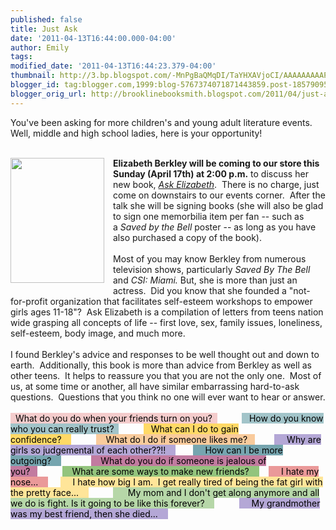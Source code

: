 ```yaml
---
published: false
title: Just Ask
date: '2011-04-13T16:44:00.000-04:00'
author: Emily
tags: 
modified_date: '2011-04-13T16:44:23.379-04:00'
thumbnail: http://3.bp.blogspot.com/-MnPgBaQMqDI/TaYHXAVjoCI/AAAAAAAAAPc/2jqRCdlm36w/s72-c/Ask-Elizabeth-Berkley-Elizabeth-9780399254499.jpg
blogger_id: tag:blogger.com,1999:blog-5767374071871443859.post-1857909543733478871
blogger_orig_url: http://brooklinebooksmith.blogspot.com/2011/04/just-ask.html
---
```


You've been asking for more children's and young adult literature events.&nbsp; Well, middle and high school ladies, here is your opportunity! <br /><br /><div class="separator" style="clear: both; text-align: center;"><a href="http://3.bp.blogspot.com/-MnPgBaQMqDI/TaYHXAVjoCI/AAAAAAAAAPc/2jqRCdlm36w/s1600/Ask-Elizabeth-Berkley-Elizabeth-9780399254499.jpg" imageanchor="1" style="clear: left; cssfloat: left; float: left; margin-bottom: 1em; margin-right: 1em;"><img border="0" height="200" r6="true" src="http://3.bp.blogspot.com/-MnPgBaQMqDI/TaYHXAVjoCI/AAAAAAAAAPc/2jqRCdlm36w/s200/Ask-Elizabeth-Berkley-Elizabeth-9780399254499.jpg" width="150" /></a></div><strong>Elizabeth Berkley will be coming to our store this Sunday (April 17th) at 2:00 p.m.</strong> to discuss her new book, <em><a href="http://www.brooklinebooksmith-shop.com/book/9780399254499">Ask Elizabeth</a></em>.&nbsp; There is no charge, just come on downstairs to our events corner.&nbsp; After the talk she will be signing books (she will also be glad to sign one&nbsp;memorbilia item per fan&nbsp;-- such as a&nbsp;<em>Saved by the Bell </em>poster -- as long as you have also purchased a copy of the book).<br /><br />Most of you may know Berkley from numerous television shows, particularly <em>Saved By The Bell </em>and<em> CSI: Miami.</em>&nbsp;But,&nbsp;she is more than just an actress.&nbsp; Did you know that she&nbsp;founded a&nbsp;"not-for-profit organization that facilitates self-esteem workshops to empower girls ages 11-18"?&nbsp; Ask Elizabeth is a compilation of letters from teens nation wide grasping all concepts of life -- first love, sex, family issues, loneliness, self-esteem, body image, and much more.<br /><br />I found Berkley's advice and responses to be well thought out and down to earth.&nbsp; Additionally, this book is more than advice from Berkley as well as other teens.&nbsp; It helps to reassure you that you are not the only one.&nbsp; Most of us, at some time or another, all have similar embarrassing hard-to-ask questions.&nbsp; Questions that you think no one will ever want to hear or answer.<br /><br /><span style="color: black;"><span style="background-color: #f4cccc;">&nbsp; What do you do when your friends turn on you?&nbsp;&nbsp;</span>&nbsp;&nbsp;&nbsp;&nbsp;&nbsp;&nbsp;&nbsp;&nbsp;&nbsp;&nbsp;<span style="background-color: #a2c4c9;">&nbsp; &nbsp;How do you know who you can really trust?&nbsp;&nbsp;</span>&nbsp;&nbsp;&nbsp;&nbsp;&nbsp;&nbsp;&nbsp;&nbsp;&nbsp;&nbsp;<span style="background-color: #ffd966;">&nbsp;&nbsp; What can I do to gain confidence?&nbsp;&nbsp;&nbsp;&nbsp;</span>&nbsp;&nbsp;&nbsp;&nbsp;&nbsp;&nbsp;&nbsp;&nbsp;&nbsp;&nbsp;<span style="background-color: #f9cb9c;">&nbsp;&nbsp;&nbsp; What do I do if someone likes me?&nbsp;&nbsp;&nbsp;</span>&nbsp;&nbsp;&nbsp;&nbsp;&nbsp;&nbsp;&nbsp;&nbsp;<span style="background-color: #b4a7d6;">&nbsp;&nbsp;&nbsp;&nbsp; Why are girls so judgemental of each other??!!&nbsp;&nbsp;&nbsp;&nbsp;</span>&nbsp;&nbsp;&nbsp;&nbsp;&nbsp;&nbsp;&nbsp;<span style="background-color: #76a5af;">&nbsp;&nbsp;&nbsp;&nbsp; How can I be more outgoing?&nbsp;&nbsp;&nbsp;&nbsp;</span>&nbsp;&nbsp;&nbsp;&nbsp;&nbsp;&nbsp;&nbsp;&nbsp;&nbsp;&nbsp;&nbsp;&nbsp;<span style="background-color: #c27ba0;">&nbsp;&nbsp;&nbsp; What do you do if someone is jealous of you?&nbsp;&nbsp;&nbsp;</span>&nbsp;&nbsp;&nbsp;&nbsp;&nbsp;&nbsp;&nbsp;&nbsp;&nbsp;&nbsp;<span style="background-color: #93c47d;">&nbsp;&nbsp;&nbsp; What are some ways to make new friends?&nbsp;&nbsp;&nbsp; </span>&nbsp;&nbsp;&nbsp; <span style="background-color: #ea9999;">&nbsp;&nbsp;&nbsp;&nbsp; I hate my nose...&nbsp;&nbsp;&nbsp;&nbsp;</span>&nbsp;&nbsp;&nbsp;&nbsp;&nbsp;<span style="background-color: #ffe599;">&nbsp;&nbsp;&nbsp;&nbsp; I&nbsp;hate how big I am.&nbsp; I get really tired of being the fat girl with the pretty face...&nbsp;&nbsp;&nbsp;&nbsp;</span>&nbsp;&nbsp;&nbsp;&nbsp;&nbsp;&nbsp;&nbsp;&nbsp;&nbsp;&nbsp;<span style="background-color: #b6d7a8;">&nbsp;&nbsp;&nbsp;&nbsp;&nbsp; My mom and I don't get along anymore and all we do is fight. Is it going to be like this forever?&nbsp;&nbsp;&nbsp;&nbsp;</span>&nbsp;&nbsp;&nbsp;&nbsp;&nbsp;&nbsp;&nbsp;&nbsp;&nbsp;&nbsp;<span style="background-color: #b4a7d6;">&nbsp; &nbsp;&nbsp; My grandmother was my best friend, then she died...&nbsp;&nbsp;&nbsp;&nbsp; </span></span>
